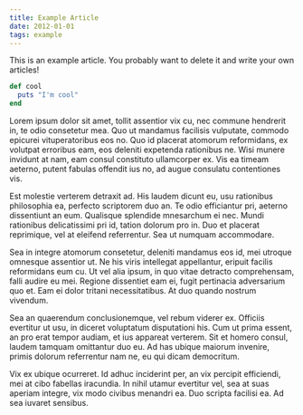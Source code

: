 ```yaml
---
title: Example Article
date: 2012-01-01
tags: example
---
```


This is an example article. You probably want to delete it and write your own articles!

```ruby
def cool
  puts "I'm cool"
end
```

Lorem ipsum dolor sit amet, tollit assentior vix cu, nec commune hendrerit in, te odio consetetur mea. Quo ut mandamus facilisis vulputate, commodo epicurei vituperatoribus eos no. Quo id placerat atomorum reformidans, ex volutpat erroribus eam, eos deleniti expetenda rationibus ne. Wisi munere invidunt at nam, eam consul constituto ullamcorper ex. Vis ea timeam aeterno, putent fabulas offendit ius no, ad augue consulatu contentiones vis.

Est molestie verterem detraxit ad. His laudem dicunt eu, usu rationibus philosophia ea, perfecto scriptorem duo an. Te odio efficiantur pri, aeterno dissentiunt an eum. Qualisque splendide mnesarchum ei nec. Mundi rationibus delicatissimi pri id, tation dolorum pro in. Duo et placerat reprimique, vel at eleifend referrentur. Sea ut numquam accommodare.

Sea in integre atomorum consetetur, deleniti mandamus eos id, mei utroque omnesque assentior ut. Ne his viris intellegat appellantur, eripuit facilis reformidans eum cu. Ut vel alia ipsum, in quo vitae detracto comprehensam, falli audire eu mei. Regione dissentiet eam ei, fugit pertinacia adversarium quo et. Eam ei dolor tritani necessitatibus. At duo quando nostrum vivendum.

Sea an quaerendum conclusionemque, vel rebum viderer ex. Officiis evertitur ut usu, in diceret voluptatum disputationi his. Cum ut prima essent, an pro erat tempor audiam, et ius appareat verterem. Sit et homero consul, laudem tamquam omittantur duo eu. Ad has ubique maiorum invenire, primis dolorum referrentur nam ne, eu qui dicam democritum.

Vix ex ubique ocurreret. Id adhuc inciderint per, an vix percipit efficiendi, mei at cibo fabellas iracundia. In nihil utamur evertitur vel, sea at suas aperiam integre, vix modo civibus menandri ea. Duo scripta facilisi ea. Ad sea iuvaret sensibus.
